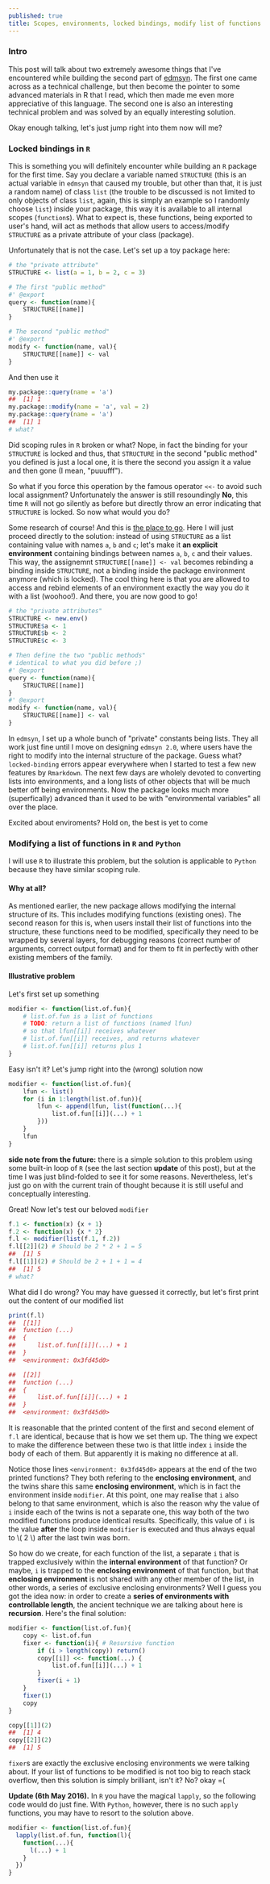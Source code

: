 ```yaml
---
published: true
title: Scopes, environments, locked bindings, modify list of functions
---
```


### Intro
This post will talk about two extremely awesome things that I've encountered while building the second part of [edmsyn](http://thtrieu.github.io/2015/09/21/project-debut-r-package-educational-data-synthesizer). The first one came across as a technical challenge, but then become the pointer to some advanced materials in R that I read, which then made me even more appreciative of this language. The second one is also an interesting technical problem and was solved by an equally interesting solution. 

Okay enough talking, let's just jump right into them now will me?

### Locked bindings in `R`
This is something you will definitely encounter while building an `R` package for the first time. Say you declare a variable named `STRUCTURE` (this is an actual variable in `edmsyn` that caused my trouble, but other than that, it is just a random name) of class `list` (the trouble to be discussed is not limited to only objects of class `list`, again, this is simply an example so I randomly choose `list`) inside your package, this way it is available to all internal scopes (`function`s). What to expect is, these functions, being exported to user's hand, will act as methods that allow users to access/modify `STRUCTURE` as a private attribute of your class (package).

Unfortunately that is not the case. Let's set up a toy package here:

```r
# the "private attribute"
STRUCTURE <- list(a = 1, b = 2, c = 3)

# The first "public method"
#' @export
query <- function(name){
    STRUCTURE[[name]]
}

# The second "public method"
#' @export
modify <- function(name, val){
    STRUCTURE[[name]] <- val 
}
```

And then use it

```r
my.package::query(name = 'a')
##  [1] 1
my.package::modify(name = 'a', val = 2)
my.package::query(name = 'a')
##  [1] 1
# what?
```

Did scoping rules in `R` broken or what? Nope, in fact the binding for your `STRUCTURE` is locked and thus, that `STRUCTURE` in the second "public method" you defined is just a local one, it is there the second you assign it a value and then gone (I mean, "puuufff").

So what if you force this operation by the famous operator `<<-` to avoid such local assignment? Unfortunately the answer is still resoundingly __No__, this time `R` will not go silently as before but directly throw an error indicating that `STRUCTURE` is locked. So now what would you do?

Some research of course! And this is [the place to go](http://adv-r.had.co.nz/Environments.html). Here I will just proceed directly to the solution: instead of using `STRUCTURE` as a list containing value with names `a`, `b` and `c`; let's make it __an explicit environment__ containing bindings between names `a`, `b`, `c` and their values. This way, the assignemnt `STRUCTURE[[name]] <- val` becomes rebinding a binding inside `STRUCTURE`, not a binding inside the package environment anymore (which is locked). The cool thing here is that you are allowed to access and rebind elements of an environment exactly the way you do it with a list (woohoo!). And there, you are now good to go!

```r
# the "private attributes"
STRUCTURE <- new.env() 
STRUCTURE$a <- 1
STRUCTURE$b <- 2
STRUCTURE$c <- 3

# Then define the two "public methods" 
# identical to what you did before ;)
#' @export
query <- function(name){
    STRUCTURE[[name]]
}
#' @export
modify <- function(name, val){
    STRUCTURE[[name]] <- val 
}
```

In `edmsyn`, I set up a whole bunch of "private" constants being lists. They all work just fine until I move on designing `edmsyn 2.0`, where users have the right to modify into the internal structure of the package. Guess what? `locked-binding` errors appear everywhere when I started to test a few new features by `Rmarkdown`. The next few days are wholely devoted to converting lists into environments, and a long lists of other objects that will be much better off being environments. Now the package looks much more (superfically) advanced than it used to be with "environmental variables" all over the place.

Excited about enviroments? Hold on, the best is yet to come

### Modifying a list of functions in `R` and `Python`

I will use `R` to illustrate this problem, but the solution is applicable to `Python` because they have similar scoping rule. 

#### Why at all?
As mentioned earlier, the new package allows modifying the internal structure of its. This includes modifying functions (existing ones). The second reason for this is, when users install their list of functions into the structure, these functions need to be modified, specifically they need to be wrapped by several layers, for debugging reasons (correct number of arguments, correct output format) and for them to fit in perfectly with other existing members of the family.

#### Illustrative problem
Let's first set up something

```r
modifier <- function(list.of.fun){
    # list.of.fun is a list of functions
    # TODO: return a list of functions (named lfun)
    # so that lfun[[i]] receives whatever
    # list.of.fun[[i]] receives, and returns whatever 
    # list.of.fun[[i]] returns plus 1
}
```
Easy isn't it? Let's jump right into the (wrong) solution now

```r
modifier <- function(list.of.fun){
    lfun <- list()
    for (i in 1:length(list.of.fun)){
        lfun <- append(lfun, list(function(...){
            list.of.fun[[i]](...) + 1
        }))
    }
    lfun
}
```

__side note from the future:__ there is a simple solution to this problem using some built-in loop of `R` (see the last section __update__ of this post), but at the time I was just blind-folded to see it for some reasons. Nevertheless, let's just go on with the current train of thought because it is still useful and conceptually interesting.

Great! Now let's test our beloved `modifier`

```r
f.1 <- function(x) {x + 1}
f.2 <- function(x) {x * 2}
f.l <- modifier(list(f.1, f.2))
f.l[[2]](2) # Should be 2 * 2 + 1 = 5
##  [1] 5
f.l[[1]](2) # Should be 2 + 1 + 1 = 4
##  [1] 5
# what?
```

What did I do wrong? You may have guessed it correctly, but let's first print out the content of our modified list

```r
print(f.l)
##  [[1]]
##  function (...) 
##  {
##      list.of.fun[[i]](...) + 1
##  }
##  <environment: 0x3fd45d0>

##  [[2]]
##  function (...) 
##  {
##      list.of.fun[[i]](...) + 1
##  }
##  <environment: 0x3fd45d0>
```

It is reasonable that the printed content of the first and second element of `f.l` are identical, because that is how we set them up. The thing we expect to make the difference between these two is that little index `i` inside the body of each of them. But apparently it is making no difference at all. 

Notice those lines `<environment: 0x3fd45d0>` appears at the end of the two printed functions? They both refering to the __enclosing environment__, and the twins share this same __enclosing environment__, which is in fact the environment inside `modifier`. At this point, one may realise that `i` also belong to that same environment, which is also the reason why the value of `i` inside each of the twins is not a separate one, this way both of the two modified functions produce identical results. Specifically, this value of `i` is the value __after__ the loop inside `modifier` is executed and thus always equal to \\( 2 \\) after the last twin was born. 

So how do we create, for each function of the list, a separate `i` that is trapped exclusively within the __internal environment__ of that function? Or maybe, `i` is trapped to the __enclosing environment__ of that function, but that __enclosing environment__ is not shared with any other member of the list, in other words, a series of exclusive enclosing environments? Well I guess you got the idea now: in order to create a __series of environments with controllable length__, the ancient technique we are talking about here is __recursion__. Here's the final solution:

```r
modifier <- function(list.of.fun){
    copy <- list.of.fun
    fixer <- function(i){ # Resursive function
        if (i > length(copy)) return()
        copy[[i]] <<- function(...) {
            list.of.fun[[i]](...) + 1
        }
        fixer(i + 1)
    }
    fixer(1)
    copy
}

copy[[1]](2)
##  [1] 4
copy[[2]](2)
##  [1] 5
```

`fixer`s are exactly the exclusive enclosing environments we were talking about. If your list of functions to be modified is not too big to reach stack overflow, then this solution is simply brilliant, isn't it? No? okay =(

__Update (6th May 2016).__ In `R` you have the magical `lapply`, so the following code would do just fine. With `Python`, however, there is no such `apply` functions, you may have to resort to the solution above.

```r
modifier <- function(list.of.fun){
  lapply(list.of.fun, function(l){
    function(...){
      l(...) + 1
    }
  })
}
```

